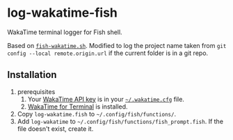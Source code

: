 # log-wakatime-fish

WakaTime terminal logger for Fish shell.

Based on [`fish-wakatime.sh`](https://wakatime.com/terminal#install-fish). Modified to log the project name taken from `git config --local remote.origin.url` if the current folder is in a git repo.

## Installation

1. prerequisites
   1. Your [WakaTime API key](https://wakatime.com/settings/api-key) is in your [`~/.wakatime.cfg`](https://github.com/wakatime/wakatime#configuring) file.
   1. [WakaTime for Terminal](https://wakatime.com/terminal) is installed.
1. Copy `log-wakatime.fish` to `~/.config/fish/functions/`.
1. Add `log-wakatime` to `~/.config/fish/functions/fish_prompt.fish`. If the file doesn't exist, create it.
